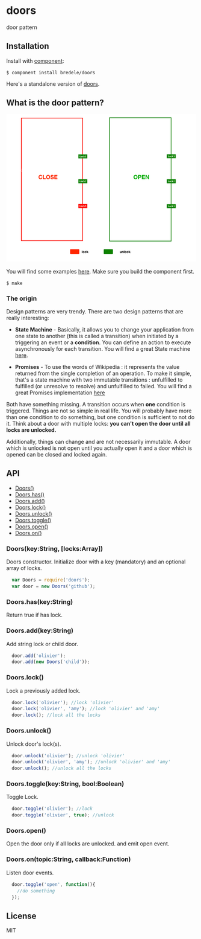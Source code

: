 
# doors

  door pattern

## Installation

  Install with [component](http://component.io):

    $ component install bredele/doors

  Here's a standalone version of [doors](https://github.com/bredele/doors/blob/master/doors.js).

## What is the door pattern?

![Doors](doors.png)

You will find some examples [here](https://github.com/bredele/doors/tree/master/examples). Make sure you build the component first.

    $ make

### The origin

Design patterns are very trendy.
There are two design patterns that are really interesting:

* **State Machine** - Basically, it allows you to change your application from one state to another (this is called a transition) when initiated by a triggering an event or a **condition**. You can define an action to execute asynchronously for each transition. You will find a great State machine [here](https://github.com/flams/emily/blob/master/src/StateMachine.js).

* **Promises** - To use the words of Wikipedia : it represents the value returned from the single completion of an operation. To make it simple, that's a state machine with two immutable transitions : unfulfilled to fulfilled (or unresolve to resolve) and unfulfilled to failed. You will find a great Promises implementation [here](https://github.com/flams/emily/blob/master/src/Promise.js)

Both have something missing. A transition occurs when **one** condition is triggered. Things are not so simple in real life. You will probably have more than one condition to do something, but one condition is sufficient to not do it. Think about a door with multiple locks: **you can't open the door until all locks are unlocked.**

Additionally, things can change and are not necessarily immutable. A door which is unlocked is not open until you actually open it and a door which is opened can be closed and locked again.



## API

  - [Doors()](#doors)
  - [Doors.has()](#doorshaskeystring)
  - [Doors.add()](#doorsaddnamestring)
  - [Doors.lock()](#doorslock)
  - [Doors.unlock()](#doorsunlock)
  - [Doors.toggle()](#doorstogglenamestringboolboolean)
  - [Doors.open()](#doorsopen)
  - [Doors.on()](#doorson)

### Doors(key:String, [locks:Array])

  Doors constructor. Initialize door with a key (mandatory) and
  an optional array of locks.

```js
  var Doors = require('doors');
  var door = new Doors('github');
```

### Doors.has(key:String)

  Return true if has lock.

### Doors.add(key:String)

  Add string lock or child door.

```js
  door.add('olivier');
  door.add(new Doors('child')); 
```

### Doors.lock()

  Lock a previously added lock.

  
```js
  door.lock('olivier'); //lock 'olivier'
  door.lock('olivier', 'amy'); //lock 'olivier' and 'amy'
  door.lock(); //lock all the locks
```

### Doors.unlock()

  Unlock door's lock(s).

  
```js
  door.unlock('olivier'); //unlock 'olivier'
  door.unlock('olivier', 'amy'); //unlock 'olivier' and 'amy'
  door.unlock(); //unlock all the locks
```

### Doors.toggle(key:String, bool:Boolean)

  Toggle Lock.

```js
  door.toggle('olivier'); //lock
  door.toggle('olivier', true); //unlock

```

### Doors.open()

  Open the door only if all locks are unlocked.
  and emit open event.


### Doors.on(topic:String, callback:Function)

  Listen door events.

```js
  door.toggle('open', function(){
    //do something
  }); 
```

## License

  MIT

